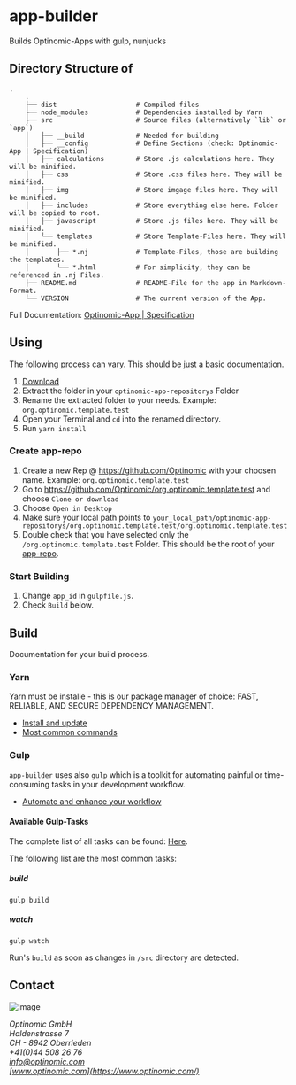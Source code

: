 # app-builder
Builds Optinomic-Apps with gulp, nunjucks

## Directory Structure of <app-builder>

```shell
.
    .
    ├── dist                    # Compiled files
    ├── node_modules            # Dependencies installed by Yarn
    ├── src                     # Source files (alternatively `lib` or `app`)
    │   ├── __build             # Needed for building
    │   ├── __config            # Define Sections (check: Optinomic-App | Specification)
    │   ├── calculations        # Store .js calculations here. They will be minified.
    │   ├── css                 # Store .css files here. They will be minified.
    │   ├── img                 # Store imgage files here. They will be minified.
    │   ├── includes            # Store everything else here. Folder will be copied to root.
    │   ├── javascript          # Store .js files here. They will be minified.
    │   └── templates           # Store Template-Files here. They will be minified.
    │       ├── *.nj            # Template-Files, those are building the templates.
    │       └── *.html          # For simplicity, they can be referenced in .nj Files.
    ├── README.md               # README-File for the app in Markdown-Format.
    └── VERSION                 # The current version of the App.
```

Full Documentation: [Optinomic-App | Specification](https://doc.optinomic.org/V2/Developers/app_spezifikation.html#dependencies-optional-can-have-many) 

## Using

The following process can vary. This should be just a basic documentation.

1. [Download](https://github.com/Optinomic/app-builder/archive/master.zip)
2. Extract the folder in your `optinomic-app-repositorys` Folder
3. Rename the extracted folder to your needs. Example: `org.optinomic.template.test`
4. Open your Terminal and `cd` into the renamed directory.
5. Run `yarn install`

### Create app-repo

1. Create a new Rep @ https://github.com/Optinomic with your choosen name. Example: `org.optinomic.template.test`
2. Go to https://github.com/Optinomic/org.optinomic.template.test and choose `Clone or download`
3. Choose `Open in Desktop`
4. Make sure your local path points to `your_local_path/optinomic-app-repositorys/org.optinomic.template.test/org.optinomic.template.test`
5. Double check that you have selected only the `/org.optinomic.template.test` Folder. This should be the root of your [app-repo](https://github.com/Optinomic/org.optinomic.template.test).

### Start Building

1. Change `app_id` in `gulpfile.js`.
2. Check `Build` below.

## Build

Documentation for your build process.

### Yarn

Yarn must be installe - this is our package manager of choice: FAST, RELIABLE, AND SECURE DEPENDENCY MANAGEMENT.

- [Install and update](https://yarnpkg.com/en/docs/install)
- [Most common commands](https://yarnpkg.com/en/docs/usage)

### Gulp

`app-builder` uses also `gulp` which is a toolkit for automating painful or time-consuming tasks in your development workflow.

- [Automate and enhance your workflow](https://gulpjs.com/)

#### Available Gulp-Tasks

The complete list of all tasks can be found: [Here](https://github.com/Optinomic/app-builder/blob/master/gulpfile.js#L129).

The following list are the most common tasks:

##### build

```shell
gulp build
```

##### watch

```shell
gulp watch
```

Run's `build` as soon as changes in `/src` directory are detected.

## Contact

![image](http://www.optinomic.com/_logo/optinomic_logo_trademark_indigo_25.png)

*Optinomic GmbH*   
*Haldenstrasse 7*     
*CH - 8942 Oberrieden*     
*+41(0)44 508 26 76*    
*[info@optinomic.com](mailto:info@optinomic.com)*   
*[www.optinomic.com](https://www.optinomic.com/)*   
